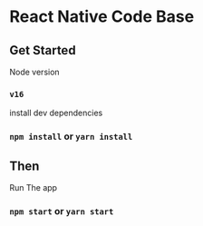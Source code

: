 # React Native Code Base

## Get Started

Node version

### `v16`

install dev dependencies

### `npm install` or `yarn install`

## Then

Run The app

### `npm start` or `yarn start`

<br />